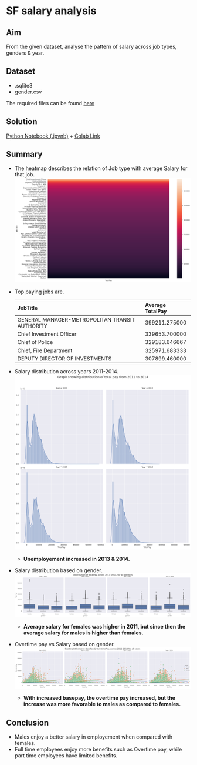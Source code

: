 # SF salary analysis
## Aim 
From the given dataset, analyse the pattern of salary across job types, genders & year.

## Dataset
* .sqlite3 
* gender.csv

The required files can be found [here](dataset/)

## Solution
[Python Notebook (.ipynb)](SF_salary_analysis.ipynb) + [Colab Link](https://colab.research.google.com/drive/1YHC4KWzCLycY7hdGGrHF41Bruv2QwQ6z)

## Summary
* The heatmap describes the relation of Job type with average Salary for that job.
![image](images/1.png)

* Top paying jobs are.

    |JobTitle	  |Average TotalPay |
    |------|------|
    |GENERAL MANAGER-METROPOLITAN TRANSIT AUTHORITY	| 399211.275000 |
    | Chief Investment Officer |	339653.700000 |
    | Chief of Police	| 329183.646667| 
    | Chief, Fire Department |	325971.683333|
    | DEPUTY DIRECTOR OF INVESTMENTS |	307899.460000 | 

* Salary distribution across years 2011-2014.
![image](images/2.png)
    * **Unemployement increased in 2013 & 2014.**

* Salary distribution based on gender.
![image](images/3.png)
    * **Average salary for females was higher in 2011, but since then the average salary for males is higher than females.**
    
* Overtime pay vs Salary based on gender.
![image](images/4.png)
    * **With increased basepay, the overtime pay increased, but the increase was more favorable to males as compared to females.**

## Conclusion
* Males enjoy a better salary in employement when compared with females.
* Full time employees enjoy more benefits such as Overtime pay, while part time employees have limited benefits.
